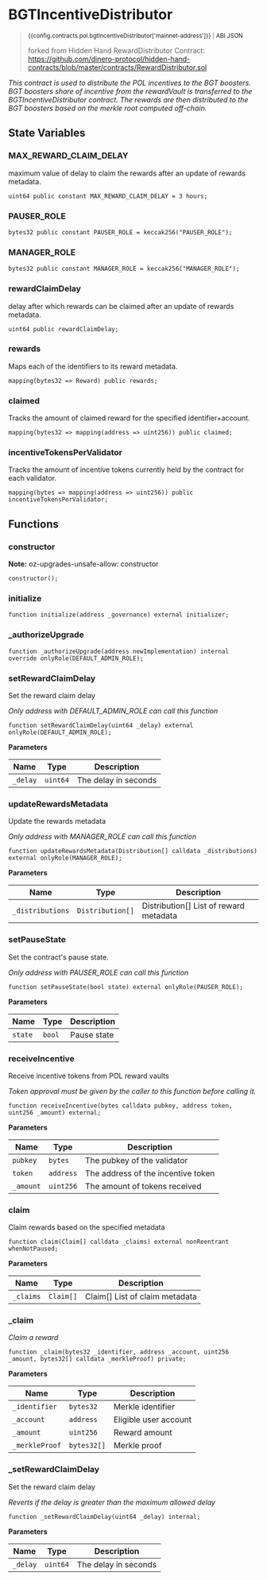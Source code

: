 <script setup>
  import config from '@berachain/config/constants.json';
</script>

# BGTIncentiveDistributor

> <small><a target="_blank" :href="config.mainnet.dapps.berascan.url + 'address/' + config.contracts.pol.bgtIncentiveDistributor['mainnet-address']">{{config.contracts.pol.bgtIncentiveDistributor['mainnet-address']}}</a><span v-if="config.contracts.pol.bgtIncentiveDistributor.abi">&nbsp;|&nbsp;<a target="_blank" :href="config.contracts.pol.bgtIncentiveDistributor.abi">ABI JSON</a></span></small>
>
> forked from Hidden Hand RewardDistributor Contract:
> https://github.com/dinero-protocol/hidden-hand-contracts/blob/master/contracts/RewardDistributor.sol

_This contract is used to distribute the POL incentives to the BGT boosters.
BGT boosters share of incentive from the rewardVault is transferred to the BGTIncentiveDistributor contract.
The rewards are then distributed to the BGT boosters based on the merkle root computed off-chain._

## State Variables

### MAX_REWARD_CLAIM_DELAY

maximum value of delay to claim the rewards after an update of rewards metadata.

```solidity
uint64 public constant MAX_REWARD_CLAIM_DELAY = 3 hours;
```

### PAUSER_ROLE

```solidity
bytes32 public constant PAUSER_ROLE = keccak256("PAUSER_ROLE");
```

### MANAGER_ROLE

```solidity
bytes32 public constant MANAGER_ROLE = keccak256("MANAGER_ROLE");
```

### rewardClaimDelay

delay after which rewards can be claimed after an update of rewards metadata.

```solidity
uint64 public rewardClaimDelay;
```

### rewards

Maps each of the identifiers to its reward metadata.

```solidity
mapping(bytes32 => Reward) public rewards;
```

### claimed

Tracks the amount of claimed reward for the specified identifier+account.

```solidity
mapping(bytes32 => mapping(address => uint256)) public claimed;
```

### incentiveTokensPerValidator

Tracks the amount of incentive tokens currently held by the contract for each validator.

```solidity
mapping(bytes => mapping(address => uint256)) public incentiveTokensPerValidator;
```

## Functions

### constructor

**Note:**
oz-upgrades-unsafe-allow: constructor

```solidity
constructor();
```

### initialize

```solidity
function initialize(address _governance) external initializer;
```

### \_authorizeUpgrade

```solidity
function _authorizeUpgrade(address newImplementation) internal override onlyRole(DEFAULT_ADMIN_ROLE);
```

### setRewardClaimDelay

Set the reward claim delay

_Only address with DEFAULT_ADMIN_ROLE can call this function_

```solidity
function setRewardClaimDelay(uint64 _delay) external onlyRole(DEFAULT_ADMIN_ROLE);
```

**Parameters**

| Name     | Type     | Description          |
| -------- | -------- | -------------------- |
| `_delay` | `uint64` | The delay in seconds |

### updateRewardsMetadata

Update the rewards metadata

_Only address with MANAGER_ROLE can call this function_

```solidity
function updateRewardsMetadata(Distribution[] calldata _distributions) external onlyRole(MANAGER_ROLE);
```

**Parameters**

| Name             | Type             | Description                            |
| ---------------- | ---------------- | -------------------------------------- |
| `_distributions` | `Distribution[]` | Distribution[] List of reward metadata |

### setPauseState

Set the contract's pause state.

_Only address with PAUSER_ROLE can call this function_

```solidity
function setPauseState(bool state) external onlyRole(PAUSER_ROLE);
```

**Parameters**

| Name    | Type   | Description |
| ------- | ------ | ----------- |
| `state` | `bool` | Pause state |

### receiveIncentive

Receive incentive tokens from POL reward vaults

_Token approval must be given by the caller to this function before calling it._

```solidity
function receiveIncentive(bytes calldata pubkey, address token, uint256 _amount) external;
```

**Parameters**

| Name      | Type      | Description                        |
| --------- | --------- | ---------------------------------- |
| `pubkey`  | `bytes`   | The pubkey of the validator        |
| `token`   | `address` | The address of the incentive token |
| `_amount` | `uint256` | The amount of tokens received      |

### claim

Claim rewards based on the specified metadata

```solidity
function claim(Claim[] calldata _claims) external nonReentrant whenNotPaused;
```

**Parameters**

| Name      | Type      | Description                    |
| --------- | --------- | ------------------------------ |
| `_claims` | `Claim[]` | Claim[] List of claim metadata |

### \_claim

_Claim a reward_

```solidity
function _claim(bytes32 _identifier, address _account, uint256 _amount, bytes32[] calldata _merkleProof) private;
```

**Parameters**

| Name           | Type        | Description           |
| -------------- | ----------- | --------------------- |
| `_identifier`  | `bytes32`   | Merkle identifier     |
| `_account`     | `address`   | Eligible user account |
| `_amount`      | `uint256`   | Reward amount         |
| `_merkleProof` | `bytes32[]` | Merkle proof          |

### \_setRewardClaimDelay

Set the reward claim delay

_Reverts if the delay is greater than the maximum allowed delay_

```solidity
function _setRewardClaimDelay(uint64 _delay) internal;
```

**Parameters**

| Name     | Type     | Description          |
| -------- | -------- | -------------------- |
| `_delay` | `uint64` | The delay in seconds |
